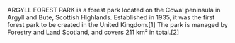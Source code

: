 ARGYLL FOREST PARK is a forest park located on the Cowal peninsula in Argyll and Bute, Scottish Highlands. Established in 1935, it was the first forest park to be created in the United Kingdom.[1] The park is managed by Forestry and Land Scotland, and covers 211 km² in total.[2]
